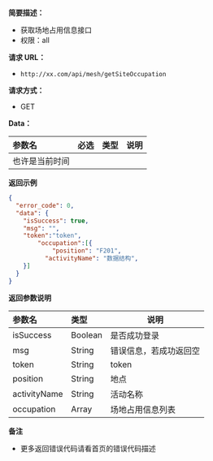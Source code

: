 **简要描述：**

- 获取场地占用信息接口
- 权限：all

**请求 URL：**

- `http://xx.com/api/mesh/getSiteOccupation`

**请求方式：**

- GET

**Data：**

| 参数名         | 必选 | 类型 | 说明 |
| :------------- | :--- | :--- | ---- |
| 也许是当前时间 |      |      |      |

**返回示例**

```json
{
  "error_code": 0,
  "data": {
    "isSuccess": true,
    "msg": "",
    "token":"token",
		"occupation":[{
      		"position": "F201",
          "activityName": "数据结构",
    }]
  }
}
```

**返回参数说明**

| 参数名       | 类型    | 说明                   |
| :----------- | :------ | ---------------------- |
| isSuccess    | Boolean | 是否成功登录           |
| msg          | String  | 错误信息，若成功返回空 |
| token        | String  | token                  |
| position     | String  | 地点                   |
| activityName | String  | 活动名称               |
| occupation   | Array   | 场地占用信息列表       |

**备注**

- 更多返回错误代码请看首页的错误代码描述